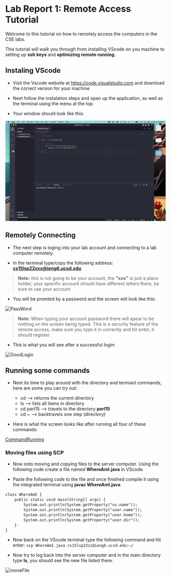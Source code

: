 # Lab Report 1: Remote Access Tutorial
Welcome to this tutorial on how to remotely access the computers in the CSE labs.

This tutorial will walk you through from installing VScode on you machine to setting up
**ssh keys** and **optimizing remote running**.

## Instaling VScode
* Visit the Vscode website at https://code.visualstudio.com and download the correct version for your machine

* Next follow the instalation steps and open up the application, as well as the terminal using the menu at the top.

* Your window should look like this:

![Vscode_SS](https://github.com/peds24/cse15l-lab-reports/blob/971af39a369df603a1735834e6300f77ad8ecfd0/VScode_ss.png)

## Remotely Connecting
* The next step is loging into your lab account and connecting to a lab computer remotely.

* In the terminal type/copy the following address: **cs15lsp22xxx@ieng6.ucsd.edu**

> **Note:** this is not going to be your account, the **"xxx"** is just a place holder, your specific account should have different letters there, be sure to use your account

* You will be promted by a password and the screen will look like this:

![PassWord]()

> **Note:** When typing your account password there will apear to be nothing on the screen being typed. This is a security feature of the remote access, make sure you type it in correctly and hit enter, it should register.

* This is what you will see after a successful login:

![GoodLogin]()

## Running some commands
* Next its time to play around with the directory and termianl commands, here are some you can try out:
    * cd --> returns the current directory
    * ls --> lists all items in directory
    * cd perl15 --> travels to the directory **perl15**
    * cd ~ --> backtravels one step (directory)

* Here is what the screen looks like after running all four of these commands:

[CommandRunning]()

### Moving files using SCP
* Now onto moving and copying files to the server computer. Using the following code create a file named
**WhereAmI.java** in VScode.

* Paste the following code to the file and once finished compile it using the integrated terminal using **javac WhereAmI.java**.

```
class WhereAmI {
    public static void main(String[] args) {
        System.out.println(System.getProperty("os.name"));
        System.out.println(System.getProperty("user.name"));
        System.out.println(System.getProperty("user.home"));
        System.out.println(System.getProperty("user.dir"));
    }
}
```
* Now back on the VScode terminal type the following command and hit enter:
`scp WhereAmI.java cs15lsp22zz@ieng6.ucsd.edu:~/`

* Now try to log back into the server computer and in the main directory type **ls**, you should see the new file listed there.

![moveFile]()




